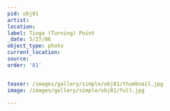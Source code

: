 ```yaml
---
pid: obj81
artist: 
location: 
label: Tioga (Turning) Point
_date: 5/27/06
object_type: photo
current_location: 
source: 
order: '81'


teaser: /images/gallery/simple/obj81/thumbnail.jpg
image: /images/gallery/simple/obj81/full.jpg
 
---
```

